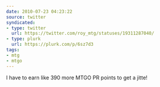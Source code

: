 ```yaml
---
date: 2010-07-23 04:23:22
source: twitter
syndicated:
- type: twitter
  url: https://twitter.com/roy_mtg/statuses/19311287040/
- type: plurk
  url: https://plurk.com/p/6sz7d3
tags:
- mtg
- mtgo
---
```


I have to earn like 390 more MTGO PR points to get a jitte!